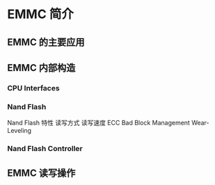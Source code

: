 # EMMC 简介

## EMMC 的主要应用

## EMMC 内部构造
### CPU Interfaces
### Nand Flash
Nand Flash 特性
  读写方式
  读写速度
  ECC
  Bad Block Management
  Wear-Leveling

### Nand Flash Controller


## EMMC 读写操作